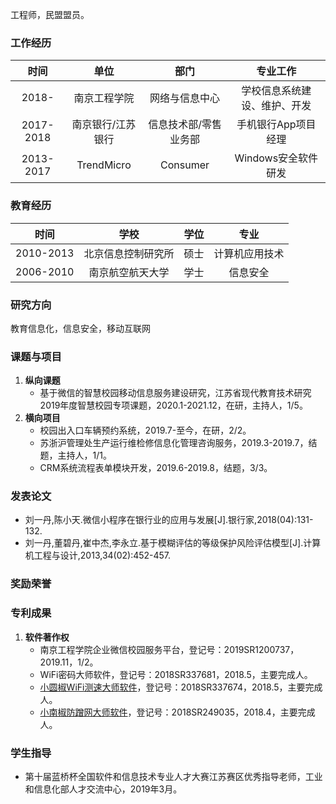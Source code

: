 工程师，民盟盟员。

### 工作经历

时间|单位|部门|专业工作
:--:|:--:|:--:|:--:
2018-|南京工程学院|网络与信息中心|学校信息系统建设、维护、开发
2017-2018|南京银行/江苏银行|信息技术部/零售业务部|手机银行App项目经理
2013-2017|TrendMicro |Consumer|Windows安全软件研发

### 教育经历

时间|学校|学位|专业
:--:|:--:|:--:|:--:
2010-2013|北京信息控制研究所|硕士|计算机应用技术
2006-2010|南京航空航天大学|学士|信息安全

### 研究方向
教育信息化，信息安全，移动互联网

### 课题与项目
1. **纵向课题**
   - 基于微信的智慧校园移动信息服务建设研究，江苏省现代教育技术研究2019年度智慧校园专项课题，2020.1-2021.12，在研，主持人，1/5。
2. **横向项目**
   - 校园出入口车辆预约系统，2019.7-至今，在研，2/2。
   - 苏浙沪管理处生产运行维检修信息化管理咨询服务，2019.3-2019.7，结题，主持人，1/1。
   - CRM系统流程表单模块开发，2019.6-2019.8，结题，3/3。 

### 发表论文
- 刘一丹,陈小天.微信小程序在银行业的应用与发展[J].银行家,2018(04):131-132.
- 刘一丹,董碧丹,崔中杰,李永立.基于模糊评估的等级保护风险评估模型[J].计算机工程与设计,2013,34(02):452-457.

### 奖励荣誉

### 专利成果
1. **软件著作权**
   - 南京工程学院企业微信校园服务平台，登记号：2019SR1200737，2019.11，1/2。
   - WiFi密码大师软件，登记号：2018SR337681，2018.5，主要完成人。
   - [小圆椒WiFi测速大师软件](https://sj.qq.com/myapp/detail.htm?apkName=com.xiaonanjiao.speedtest)，登记号：2018SR337674，2018.5，主要完成人。
   - [小南椒防蹭网大师软件](https://sj.qq.com/myapp/detail.htm?apkName=com.fcwds.wifiprotect)，登记号：2018SR249035，2018.4，主要完成人。

### 学生指导
- 第十届蓝桥杯全国软件和信息技术专业人才大赛江苏赛区优秀指导老师，工业和信息化部人才交流中心，2019年3月。
